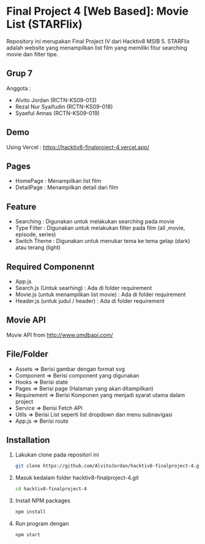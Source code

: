 # Final Project 4 [Web Based]: Movie List (STARFlix)

Repository ini merupakan Final Project IV dari Hacktiv8 MSIB 5. STARFlix adalah website yang menampilkan list film yang memiliki fitur searching movie dan filter tipe.

## Grup 7

Anggota :

- Alvito Jordan (RCTN-KS09-013)
- Rezal Nur Syaifudin (RCTN-KS09-018)
- Syaeful Annas (RCTN-KS09-019)

## Demo

Using Vercel : https://hacktiv8-finalproject-4.vercel.app/

## Pages

- HomePage : Menampilkan list film
- DetailPage : Menampilkan detail dari film

## Feature

- Searching : Digunakan untuk melakukan searching pada movie
- Type Filter : Digunakan untuk melakukan filter pada film (all ,movie, episode, series)
- Switch Theme : Digunakan untuk menukar tema ke tema gelap (dark) atau terang (light)

## Required Componennt

- App.js
- Search.js (Untuk searhing) : Ada di folder requirement
- Movie.js (untuk menampilkan list movie) : Ada di folder requirement
- Header.js (untuk judul / header) : Ada di folder requirement

## Movie API

Movie API from http://www.omdbapi.com/

## File/Folder

- Assets => Berisi gambar dengan format svg
- Component => Berisi component yang digunakan
- Hooks => Berisi state
- Pages => Berisi page (Halaman yang akan ditampilkan)
- Requirement => Berisi Komponen yang menjadi syarat utama dalam project
- Service => Berisi Fetch API
- Utils => Berisi List seperti list dropdown dan menu subnavigasi
- App.js => Berisi route

## Installation

1. Lakukan clone pada repositori ini
   ```sh
   git clone https://github.com/AlvitoJordan/hacktiv8-finalproject-4.git
   ```
2. Masuk kedalam folder hacktiv8-finalproject-4.git
   ```sh
   cd hacktiv8-finalproject-4
   ```
3. Install NPM packages
   ```sh
   npm install
   ```
4. Run program dengan
   ```sh
   npm start
   ```
